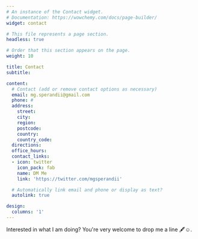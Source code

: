 ```yaml
---
# An instance of the Contact widget.
# Documentation: https://wowchemy.com/docs/page-builder/
widget: contact

# This file represents a page section.
headless: true

# Order that this section appears on the page.
weight: 10

title: Contact
subtitle:

content:
  # Contact (add or remove contact options as necessary)
  email: mg.sperandii@gmail.com
  phone: #
  address:
    street:
    city:
    region:
    postcode:
    country:
    country_code:
  directions:
  office_hours:
  contact_links:
  - icon: twitter
    icon_pack: fab
    name: DM Me
    link: 'https://twitter.com/mgsperandii'

  # Automatically link email and phone or display as text?
  autolink: true

design:
  columns: '1'
---
```


Interested in what I am doing? You're very welcome to drop me a line 🖋☺️.
